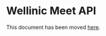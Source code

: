 # Wellinic Meet API

This document has been moved [here](https://jitsi.github.io/handbook/docs/dev-guide/dev-guide-iframe).

